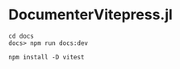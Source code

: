 # DocumenterVitepress.jl

```shell
cd docs
docs> npm run docs:dev 
```

```shell
npm install -D vitest
```